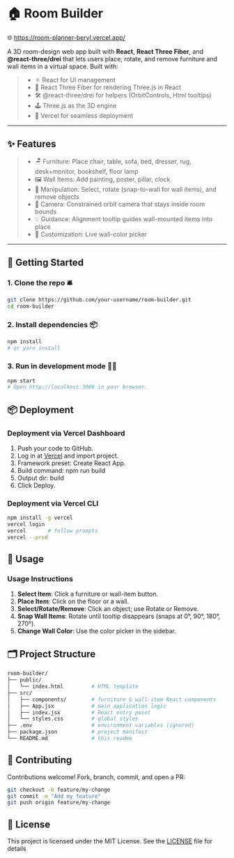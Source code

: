 # 🏠 Room Builder

🌐 https://room-planner-beryl.vercel.app/

A 3D room-design web app built with **React**, **React Three Fiber**, and **@react-three/drei** that lets users place, rotate, and remove furniture and wall items in a virtual space. Built with:

> - ⚛️ React for UI management
> - 🎨 React Three Fiber for rendering Three.js in React
> - 🛠️ @react-three/drei for helpers (OrbitControls, Html tooltips)
> - 🕹️ Three.js as the 3D engine
> - 🚀 Vercel for seamless deployment

---

## ✨ Features

> - 🪑 Furniture: Place chair, table, sofa, bed, dresser, rug, desk+monitor, bookshelf, floor lamp
> - 🖼️ Wall Items: Add painting, poster, pillar, clock
> - 🔄 Manipulation: Select, rotate (snap-to-wall for wall items), and remove objects
> - 🎥 Camera: Constrained orbit camera that stays inside room bounds
> - 💡 Guidance: Alignment tooltip guides wall-mounted items into place
> - 🎨 Customization: Live wall-color picker

---

## 🚀 Getting Started

### 1. Clone the repo 🛎️
```bash
git clone https://github.com/your-username/room-builder.git
cd room-builder
```

### 2. Install dependencies 📦
```bash
npm install
# or yarn install
```

### 3. Run in development mode 👩‍💻
```bash
npm start
# Open http://localhost:3000 in your browser.
```


## 📦 Deployment

### Deployment via Vercel Dashboard
 1. Push your code to GitHub.
 2. Log in at [Vercel](https://vercel.com/new) and import project.
 3. Framework preset: Create React App.
 4. Build command: npm run build
 5. Output dir: build
 6. Click Deploy.


### Deployment via Vercel CLI
```bash
npm install -g vercel
vercel login
vercel       # follow prompts
vercel --prod
```


## 🎯 Usage

### Usage Instructions
1. **Select Item**: Click a furniture or wall-item button.
2. **Place Item**: Click on the floor or a wall.
3. **Select/Rotate/Remove**: Click an object; use Rotate or Remove.
4. **Snap Wall Items**: Rotate until tooltip disappears (snaps at 0°, 90°, 180°, 270°).
5. **Change Wall Color**: Use the color picker in the sidebar.


## 🗂️ Project Structure

```bash
room-builder/
├── public/
│   └── index.html         # HTML template
├── src/
│   ├── components/        # furniture & wall-item React components
│   ├── App.jsx            # main application logic
│   ├── index.jsx          # React entry point
│   └── styles.css         # global styles
├── .env                   # environment variables (ignored)
├── package.json           # project manifest
└── README.md              # this readme
```


## 🤝 Contributing


Contributions welcome! Fork, branch, commit, and open a PR:
```bash
git checkout -b feature/my-change
git commit -m "Add my feature"
git push origin feature/my-change
```

## 📄 License

This project is licensed under the MIT License. See the [LICENSE](https://mit-license.org/) file for details

